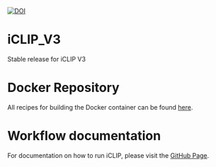 [![DOI](https://zenodo.org/badge/835864824.svg)](https://zenodo.org/doi/10.5281/zenodo.13145525)


# iCLIP_V3
Stable release for iCLIP V3

# Docker Repository

All recipes for building the Docker container can be found [here](https://github.com/NCI-RBL/Dockers/tree/main).

# Workflow documentation

For documentation on how to run iCLIP, please visit the [GitHub Page](https://nci-rbl.github.io/Dockers/iCLIP/descript/).
